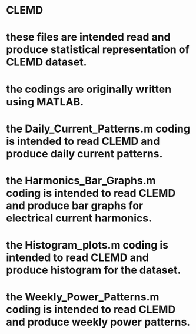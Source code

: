 # CLEMD
# these files are intended read and produce statistical representation of CLEMD dataset.
# the codings are originally written using MATLAB.
# the Daily_Current_Patterns.m coding is intended to read CLEMD and produce daily current patterns.
# the Harmonics_Bar_Graphs.m coding is intended to read CLEMD and produce bar graphs for electrical current harmonics.
# the Histogram_plots.m coding is intended to read CLEMD and produce histogram for the dataset.
# the Weekly_Power_Patterns.m coding is intended to read CLEMD and produce weekly power patterns.
